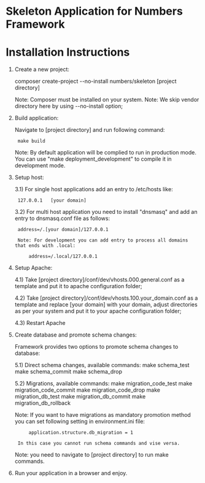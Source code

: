 # Skeleton Application for Numbers Framework

# Installation Instructions
1) Create a new project:

	composer create-project --no-install numbers/skeleton [project directory]

	Note: Composer must be installed on your system.
	Note: We skip vendor directory here by using --no-install option;

2) Build application:

	Navigate to [project directory] and run following command:

		make build

	Note: By default application will be complied to run in production mode. You can use "make deployment_development" to compile it in development mode.

3) Setup host:

	3.1) For single host applications add an entry to /etc/hosts like:

		127.0.0.1	[your domain]

	3.2) For multi host application you need to install "dnsmasq" and add an entry to dnsmasq.conf file as follows:

		address=/.[your domain]/127.0.0.1

		Note: For development you can add entry to process all domains that ends with .local:

			address=/.local/127.0.0.1

4) Setup Apache:

	4.1) Take [project directory]/conf/dev/vhosts.000.general.conf as a template and put it to apache configuration folder;

	4.2) Take [project directory]/conf/dev/vhosts.100.your_domain.conf as a template and replace [your domain] with your domain, adjust directories as per your system and put it to your apache configuration folder;

	4.3) Restart Apache

5) Create database and promote schema changes:

	Framework provides two options to promote schema changes to database:

	5.1) Direct schema changes, available commands:
		make schema_test
		make schema_commit
		make schema_drop

	5.2) Migrations, available commands:
		make migration_code_test
		make migration_code_commit
		make migration_code_drop
		make migration_db_test
		make migration_db_commit
		make migration_db_rollback

	Note: If you want to have migrations as mandatory promotion method you can set following setting in environment.ini file:

			application.structure.db_migration = 1

		In this case you cannot run schema commands and vise versa.

	Note: you need to navigate to [project directory] to run make commands.

6) Run your application in a browser and enjoy.